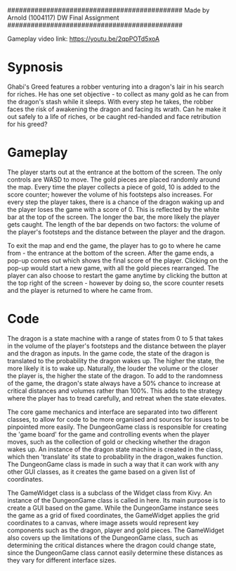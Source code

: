 #############################################
Made by Arnold (1004117) DW Final Assignment
#############################################

Gameplay video link: https://youtu.be/2qpPOTd5xoA

# Sypnosis
Ghabi's Greed features a robber venturing into a dragon's lair in his 
search for riches. He has one set objective - to collect as many gold
as he can from the dragon's stash while it sleeps. With every step he 
takes, the robber faces the risk of awakening the dragon and facing its
wrath. Can he make it out safely to a life of riches, or be caught 
red-handed and face retribution for his greed?

# Gameplay
The player starts out at the entrance at the bottom of the screen. The
only controls are WASD to move. The gold pieces are placed randomly
around the map. Every time the player collects a piece of gold, 10 is 
added to the score counter; however the volume of his footsteps also 
increases. For every step the player takes, there is a chance of the 
dragon waking up and the player loses the game with a score of 0. This 
is reflected by the white bar at the top of the screen. The longer the 
bar, the more likely the player gets caught. The length of the bar 
depends on two factors: the volume of the player's footsteps and the 
distance between the player and the dragon.

To exit the map and end the game, the player has to go to where he
came from - the entrance at the bottom of the screen. After the game ends,
a pop-up comes out which shows the final score of the player. Clicking on
the pop-up would start a new game, with all the gold pieces rearranged.
The player can also choose to restart the game anytime by clicking the
button at the top right of the screen - however by doing so, the score
counter resets and the player is returned to where he came from.

# Code
The dragon is a state machine with a range of states from 0 to 5 that 
takes in the volume of the player's footsteps and the distance between 
the player and the dragon as inputs. In the game code, the state of the 
dragon is translated to the probability the dragon wakes up. The higher 
the state, the more likely it is to wake up. Naturally, the louder the 
volume or the closer the player is, the higher the state of the dragon.
To add to the randomness of the game, the dragon's state always have a 
50% chance to increase at critical distances and volumes rather than
100%. This adds to the strategy where the player has to tread carefully,
and retreat when the state elevates.

The core game mechanics and interface are separated into two different
classes, to allow for code to be more organised and sources for issues to
be pinpointed more easily. The DungeonGame class is responsible for
creating the 'game board' for the game and controlling events when the 
player moves, such as the collection of gold or checking whether the 
dragon wakes up. An instance of the dragon state machine is created in 
the class, which then 'translate' its state to probability in the 
dragon_wakes function. The DungeonGame class is made in such a way that
it can work with any other GUI classes, as it creates the game based on
a given list of coordinates.

The GameWidget class is a subclass of the Widget class from Kivy. An 
instance of the DungeonGame class is called in here. Its main purpose is
to create a GUI based on the game. While the DungeonGame instance sees 
the game as a grid of fixed coordinates, the GameWidget applies the grid
coordinates to a canvas, where image assets would represent key
components such as the dragon, player and gold pieces. The GameWidget
also covers up the limitations of the DungeonGame class, such as
determining the critical distances where the dragon could change state,
since the DungeonGame class cannot easily determine these distances 
as they vary for different interface sizes. 

